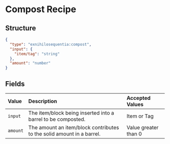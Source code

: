 # Compost Recipe

## Structure

```json
{
  "type": "exnihilosequentia:compost",
  "input": {
    "item/tag": "string"
  },
  "amount": "number"
}
```

## Fields

| Value    | Description                                                           | Accepted Values      |
| :------- | :-------------------------------------------------------------------- | :------------------- |
| `input`  | The item/block being inserted into a barrel to be composted.          | Item or Tag          |
| `amount` | The amount an item/block contributes to the solid amount in a barrel. | Value greater than 0 |